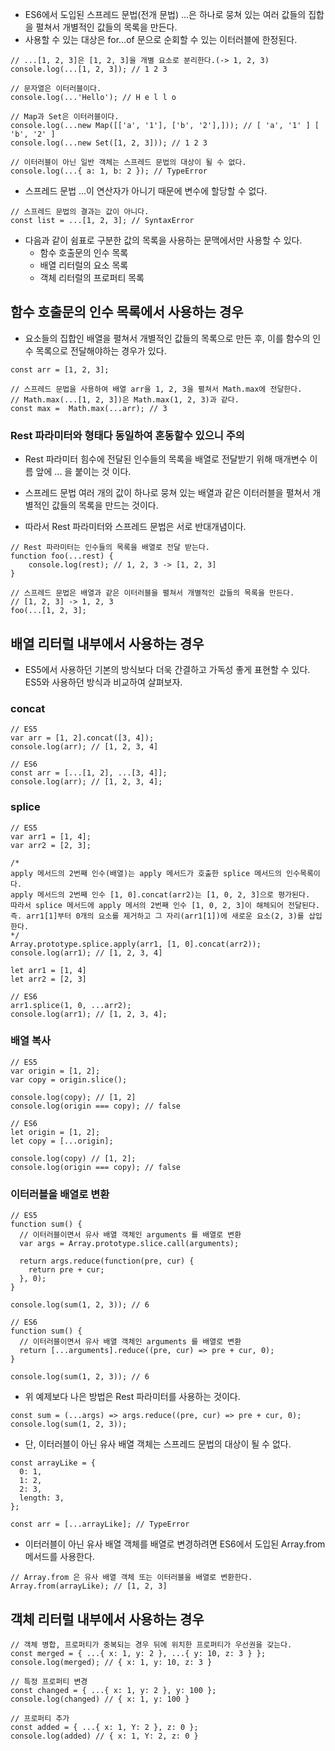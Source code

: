 - ES6에서 도입된 스프레드 문법(전개 문법) ...은 하나로 뭉쳐 있는 여러 값들의 집합을 펼쳐서 개별적인 값들의 목록을 만든다.
- 사용할 수 있는 대상은 for...of 문으로 순회할 수 있는 이터러블에 한정된다.

```
// ...[1, 2, 3]은 [1, 2, 3]을 개별 요소로 분리한다.(-> 1, 2, 3)
console.log(...[1, 2, 3]); // 1 2 3

// 문자열은 이터러블이다.
console.log(...'Hello'); // H e l l o

// Map과 Set은 이터러블이다.
console.log(...new Map([['a', '1'], ['b', '2'],])); // [ 'a', '1' ] [ 'b', '2' ]
console.log(...new Set([1, 2, 3])); // 1 2 3

// 이터러블이 아닌 일반 객체는 스프레드 문법의 대상이 될 수 없다.
console.log(...{ a: 1, b: 2 }); // TypeError
```

- 스프레드 문법 ...이 연산자가 아니기 때문에 변수에 할당할 수 없다.
```
// 스프레드 문법의 결과는 값이 아니다.
const list = ...[1, 2, 3]; // SyntaxError
```

- 다음과 같이 쉼표로 구분한 값의 목록을 사용하는 문맥에서만 사용할 수 있다.
  - 함수 호출문의 인수 목록
  - 배열 리터럴의 요소 목록
  - 객체 리터럴의 프로퍼티 목록

## 함수 호출문의 인수 목록에서 사용하는 경우
- 요소들의 집합인 배열을 펼쳐서 개별적인 값들의 목록으로 만든 후, 이를 함수의 인수 목록으로 전달해야하는 경우가 있다.
```
const arr = [1, 2, 3];

// 스프레드 문법을 사용하여 배열 arr을 1, 2, 3을 펼쳐서 Math.max에 전달한다.
// Math.max(...[1, 2, 3])은 Math.max(1, 2, 3)과 같다.
const max =  Math.max(...arr); // 3
```


### Rest 파라미터와 형태다 동일하여 혼동할수 있으니 주의

- Rest 파라미터
힘수에 전달된 인수들의 목록을 배열로 전달받기 위해 매개변수 이름 앞에 ... 을 붙이는 것 이다.

- 스프레드 문법
여러 개의 값이 하나로 뭉쳐 있는 배열과 같은 이터러블을 펼쳐서 개별적인 값들의 목록을 만드는 것이다.

- 따라서 Rest 파라미터와 스프레드 문법은 서로 반대개념이다.

```
// Rest 파라미터는 인수들의 목록을 배열로 전달 받는다.
function foo(...rest) {
    console.log(rest); // 1, 2, 3 -> [1, 2, 3]
}

// 스프레드 문법은 배열과 같은 이터러블을 펼쳐서 개별적인 값들의 목록을 만든다.
// [1, 2, 3] -> 1, 2, 3
foo(...[1, 2, 3];
```

## 배열 리터럴 내부에서 사용하는 경우
- ES5에서 사용하던 기본의 방식보다 더욱 간결하고 가독성 좋게 표현할 수 있다. ES5와 사용하던 방식과 비교하여 살펴보자.



### concat

```
// ES5
var arr = [1, 2].concat([3, 4]);
console.log(arr); // [1, 2, 3, 4]

// ES6
const arr = [...[1, 2], ...[3, 4]];
console.log(arr); // [1, 2, 3, 4];
```

### splice
```
// ES5
var arr1 = [1, 4];
var arr2 = [2, 3];

/*
apply 메서드의 2번째 인수(배열)는 apply 메서드가 호출한 splice 메서드의 인수목록이다.
apply 메서드의 2번째 인수 [1, 0].concat(arr2)는 [1, 0, 2, 3]으로 평가된다.
따라서 splice 메서드에 apply 메서의 2번째 인수 [1, 0, 2, 3]이 해체되어 전달된다.
즉. arr1[1]부터 0개의 요소를 제거하고 그 자리(arr1[1])에 새로운 요소(2, 3)를 삽입한다.
*/
Array.prototype.splice.apply(arr1, [1, 0].concat(arr2));
console.log(arr1); // [1, 2, 3, 4]

let arr1 = [1, 4]
let arr2 = [2, 3]

// ES6
arr1.splice(1, 0, ...arr2);
console.log(arr1); // [1, 2, 3, 4];
```

### 배열 복사

```
// ES5
var origin = [1, 2];
var copy = origin.slice();

console.log(copy); // [1, 2]
console.log(origin === copy); // false

// ES6
let origin = [1, 2];
let copy = [...origin];

console.log(copy) // [1, 2];
console.log(origin === copy); // false
```


### 이터러블을 배열로 변환
```
// ES5
function sum() {
  // 이터러블이면서 유사 배열 객체인 arguments 를 배열로 변환
  var args = Array.prototype.slice.call(arguments);

  return args.reduce(function(pre, cur) {
    return pre + cur;
  }, 0);
}

console.log(sum(1, 2, 3)); // 6

// ES6
function sum() {
  // 이터러블이면서 유사 배열 객체인 arguments 를 배열로 변환
  return [...arguments].reduce((pre, cur) => pre + cur, 0);
}

console.log(sum(1, 2, 3)); // 6
```

- 위 예제보다 나은 방법은 Rest 파라미터를 사용하는 것이다.
```
const sum = (...args) => args.reduce((pre, cur) => pre + cur, 0);
console.log(sum(1, 2, 3));
```

- 단, 이터러블이 아닌 유사 배열 객체는 스프레드 문법의 대상이 될 수 없다.
```
const arrayLike = {
  0: 1,
  1: 2,
  2: 3,
  length: 3,
};

const arr = [...arrayLike]; // TypeError
```

- 이터러블이 아닌 유사 배열 객체를 배열로 변경하려면 ES6에서 도입된 Array.from 메서드를 사용한다.
```
// Array.from 은 유사 배열 객체 또는 이터러블을 배열로 변환한다.
Array.from(arrayLike); // [1, 2, 3]
```

## 객체 리터럴 내부에서 사용하는 경우
```
// 객체 병합, 프로퍼티가 중복되는 경우 뒤에 위치한 프로퍼티가 우선권을 갖는다.
const merged = { ...{ x: 1, y: 2 }, ...{ y: 10, z: 3 } };
console.log(merged); // { x: 1, y: 10, z: 3 }

// 특정 프로퍼티 변경
const changed = { ...{ x: 1, y: 2 }, y: 100 };
console.log(changed) // { x: 1, y: 100 }

// 프로퍼티 추가
const added = { ...{ x: 1, Y: 2 }, z: 0 };
console.log(added) // { x: 1, Y: 2, z: 0 }
```
